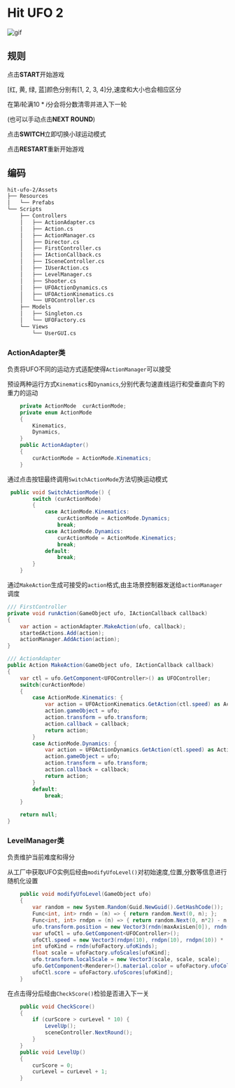 # Hit UFO 2

![gif](./assets/6.gif)

## 规则

点击**START**开始游戏

[红, 黄, 绿, 蓝]颜色分别有[1, 2, 3, 4]分,速度和大小也会相应区分

在第$i$轮满$10*i$分会将分数清零并进入下一轮

(也可以手动点击**NEXT ROUND**)

点击**SWITCH**立即切换小球运动模式

点击**RESTART**重新开始游戏

## 编码

```bash
hit-ufo-2/Assets
├── Resources
│   └── Prefabs
└── Scripts
    ├── Controllers
    │   ├── ActionAdapter.cs
    │   ├── Action.cs
    │   ├── ActionManager.cs
    │   ├── Director.cs
    │   ├── FirstController.cs
    │   ├── IActionCallback.cs
    │   ├── ISceneController.cs
    │   ├── IUserAction.cs
    │   ├── LevelManager.cs
    │   ├── Shooter.cs
    │   ├── UFOActionDynamics.cs
    │   ├── UFOActionKinematics.cs
    │   └── UFOController.cs
    ├── Models
    │   ├── Singleton.cs
    │   └── UFOFactory.cs
    └── Views
        └── UserGUI.cs

```

### ActionAdapter类

负责将UFO不同的运动方式适配使得`ActionManager`可以接受

预设两种运行方式`Kinematics`和`Dynamics`,分别代表匀速直线运行和受垂直向下的重力的运动

```c#
    private ActionMode  curActionMode;
    private enum ActionMode
    {
        Kinematics,
        Dynamics,
    }
    public ActionAdapter()
    {
        curActionMode = ActionMode.Kinematics;
    }
```

通过点击按钮最终调用`SwitchActionMode`方法切换运动模式

```c#
 public void SwitchActionMode() {
        switch (curActionMode)
        {
            case ActionMode.Kinematics:
                curActionMode = ActionMode.Dynamics;
                break;
            case ActionMode.Dynamics:
                curActionMode = ActionMode.Kinematics;
                break;
            default:
                break;
        }
    }
```

通过`MakeAction`生成可接受的`action`格式,由主场景控制器发送给`actionManager`调度

```c#
/// FirstController 
private void runAction(GameObject ufo, IActionCallback callback)
{
    var action = actionAdapter.MakeAction(ufo, callback);
    startedActions.Add(action);
    actionManager.AddAction(action);
}

/// ActionAdapter
public Action MakeAction(GameObject ufo, IActionCallback callback)
{
    var ctl = ufo.GetComponent<UFOController>() as UFOController;
    switch(curActionMode)
    {
        case ActionMode.Kinematics: {
            var action = UFOActionKinematics.GetAction(ctl.speed) as Action;
            action.gameObject = ufo;
            action.transform = ufo.transform;
            action.callback = callback;
            return action;
        }
        case ActionMode.Dynamics: {
            var action = UFOActionDynamics.GetAction(ctl.speed) as Action;
            action.gameObject = ufo;
            action.transform = ufo.transform;
            action.callback = callback;
            return action;
        }
        default:
            break;
    }

    return null;        
}
```



### LevelManager类

负责维护当前难度和得分

从工厂中获取UFO实例后经由`modifyUfoLevel()`对初始速度,位置,分数等信息进行随机化设置

```c#
    public void modifyUfoLevel(GameObject ufo) 
    {
        var random = new System.Random(Guid.NewGuid().GetHashCode());
        Func<int, int> rndn = (n) => { return random.Next(0, n); };
        Func<int, int> rndpn = (n) => { return random.Next(0, n*2) - n; };
        ufo.transform.position = new Vector3(rndn(maxAxisLen[0]), rndn(maxAxisLen[1]), rndn(maxAxisLen[2]));
        var ufoCtl = ufo.GetComponent<UFOController>();
        ufoCtl.speed = new Vector3(rndpn(10), rndpn(10), rndpn(10)) * (0.05f * (float)curLevel);
        int ufoKind = rndn(ufoFactory.ufoKinds);
        float scale = ufoFactory.ufoScales[ufoKind];
        ufo.transform.localScale = new Vector3(scale, scale, scale);
        ufo.GetComponent<Renderer>().material.color = ufoFactory.ufoColors[ufoKind];
        ufoCtl.score = ufoFactory.ufoScores[ufoKind];
    }
```

在点击得分后经由`CheckScore()`检验是否进入下一关

```c#
    public void CheckScore()
    {
        if (curScore > curLevel * 10) {
            LevelUp();
            sceneController.NextRound();
        }
    }
    public void LevelUp()
    {
        curScore = 0;
        curLevel = curLevel + 1;
    }
```



